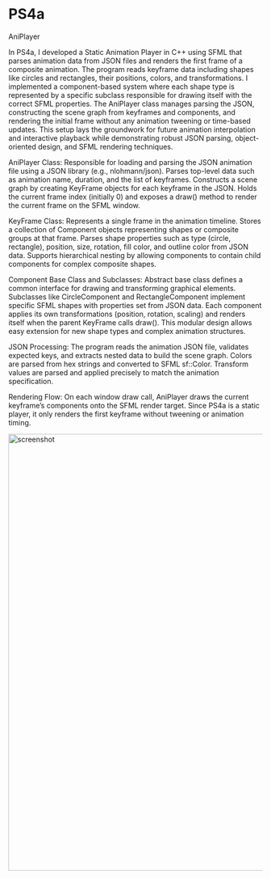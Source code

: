 # PS4a
AniPlayer


In PS4a, I developed a Static Animation Player in C++ using SFML that parses animation data from JSON files and renders the first frame of a composite animation. The program reads keyframe data including shapes like circles and rectangles, their positions, colors, and transformations. I implemented a component-based system where each shape type is represented by a specific subclass responsible for drawing itself with the correct SFML properties. The AniPlayer class manages parsing the JSON, constructing the scene graph from keyframes and components, and rendering the initial frame without any animation tweening or time-based updates. This setup lays the groundwork for future animation interpolation and interactive playback while demonstrating robust JSON parsing, object-oriented design, and SFML rendering techniques.

AniPlayer Class:
Responsible for loading and parsing the JSON animation file using a JSON library (e.g., nlohmann/json).
Parses top-level data such as animation name, duration, and the list of keyframes.
Constructs a scene graph by creating KeyFrame objects for each keyframe in the JSON.
Holds the current frame index (initially 0) and exposes a draw() method to render the current frame on the SFML window.

KeyFrame Class:
Represents a single frame in the animation timeline.
Stores a collection of Component objects representing shapes or composite groups at that frame.
Parses shape properties such as type (circle, rectangle), position, size, rotation, fill color, and outline color from JSON data.
Supports hierarchical nesting by allowing components to contain child components for complex composite shapes.

Component Base Class and Subclasses:
Abstract base class defines a common interface for drawing and transforming graphical elements.
Subclasses like CircleComponent and RectangleComponent implement specific SFML shapes with properties set from JSON data.
Each component applies its own transformations (position, rotation, scaling) and renders itself when the parent KeyFrame calls draw().
This modular design allows easy extension for new shape types and complex animation structures.

JSON Processing:
The program reads the animation JSON file, validates expected keys, and extracts nested data to build the scene graph.
Colors are parsed from hex strings and converted to SFML sf::Color.
Transform values are parsed and applied precisely to match the animation specification.

Rendering Flow:
On each window draw call, AniPlayer draws the current keyframe’s components onto the SFML render target.
Since PS4a is a static player, it only renders the first keyframe without tweening or animation timing.

<img width="1214" height="864" alt="screenshot" src="https://github.com/user-attachments/assets/14eda47a-c6c8-4eab-b8ba-7844079eb797" />
